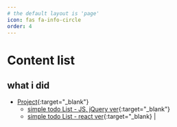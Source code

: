 ```yaml
---
# the default layout is 'page'
icon: fas fa-info-circle
order: 4
---
```


# Content list

## what i did

- [Project](https://github.com/leekh8/leekh8.github.io/tree/main/assets/lib/project/){:target="\_blank"}
  - [simple todo List - JS, jQuery ver](https://github.com/leekh8/leekh8.github.io/tree/main/assets/lib/project/JS/jQuery/todoList){:target="\_blank"}
  - [simple todo List - react ver](https://github.com/leekh8/leekh8.github.io/tree/main/assets/lib/project/React/todolist/src){:target="\_blank} |
